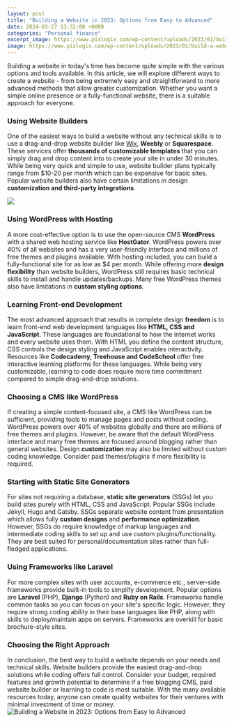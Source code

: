 ```yaml
---
layout: post
title: "Building a Website in 2023: Options from Easy to Advanced"
date: 2024-03-27 13:32:08 +0000
categories: "Personal finance"
excerpt_image: https://www.pixlogix.com/wp-content/uploads/2023/01/build-a-website.jpg
image: https://www.pixlogix.com/wp-content/uploads/2023/01/build-a-website.jpg
---
```


Building a website in today's time has become quite simple with the various options and tools available. In this article, we will explore different ways to create a website - from being extremely easy and straightforward to more advanced methods that allow greater customization. Whether you want a simple online presence or a fully-functional website, there is a suitable approach for everyone.
### Using Website Builders 
One of the easiest ways to build a website without any technical skills is to use a drag-and-drop website builder like [Wix](https://store.fi.io.vn/mommysaurus-mom-mom-2-kids1697-t-shirt), **Weebly** or **Squarespace**. These services offer **thousands of customizable templates** that you can simply drag and drop content into to create your site in under 30 minutes. While being very quick and simple to use, website builder plans typically range from $10-20 per month which can be expensive for basic sites. Popular website builders also have certain limitations in design **customization and third-party integrations**.

![](https://contentmarketinginstitute.com/wp-content/uploads/2021/06/link-building-tips-tools-examples.png)
### Using WordPress with Hosting
A more cost-effective option is to use the open-source CMS **WordPress** with a shared web hosting service like **HostGator**. WordPress powers over 40% of all websites and has a very user-friendly interface and millions of free themes and plugins available. With hosting included, you can build a fully-functional site for as low as $4 per month. While offering more **design flexibility** than website builders, WordPress still requires basic technical skills to install and handle updates/backups. Many free WordPress themes also have limitations in **custom styling options**.
### Learning Front-end Development 
The most advanced approach that results in complete design **freedom** is to learn front-end web development languages like **HTML, CSS and JavaScript**. These languages are foundational to how the internet works and every website uses them. With HTML you define the content structure, CSS controls the design styling and JavaScript enables interactivity. Resources like **Codecademy, Treehouse and CodeSchool** offer free interactive learning platforms for these languages. While being very customizable, learning to code does require more time commitment compared to simple drag-and-drop solutions.
### Choosing a CMS like WordPress
If creating a simple content-focused site, a CMS like WordPress can be sufficient, providing tools to manage pages and posts without coding. WordPress powers over 40% of websites globally and there are millions of free themes and plugins. However, be aware that the default WordPress interface and many free themes are focused around blogging rather than general websites. Design **customization** may also be limited without custom coding knowledge. Consider paid themes/plugins if more flexibility is required. 
### Starting with Static Site Generators
For sites not requiring a database, **static site generators** (SSGs) let you build sites purely with HTML, CSS and JavaScript. Popular SSGs include Jekyll, Hugo and Gatsby. SSGs separate website content from presentation which allows fully **custom designs** and **performance optimization**. However, SSGs do require knowledge of markup languages and intermediate coding skills to set up and use custom plugins/functionality. They are best suited for personal/documentation sites rather than full-fledged applications.
### Using Frameworks like Laravel  
For more complex sites with user accounts, e-commerce etc., server-side frameworks provide built-in tools to simplify development. Popular options are **Laravel** (PHP), **Django** (Python) and **Ruby on Rails**. Frameworks handle common tasks so you can focus on your site's specific logic. However, they require strong coding ability in their base languages like PHP, along with skills to deploy/maintain apps on servers. Frameworks are overkill for basic brochure-style sites.
### Choosing the Right Approach
In conclusion, the best way to build a website depends on your needs and technical skills. Website builders provide the easiest drag-and-drop solutions while coding offers full control. Consider your budget, required features and growth potential to determine if a free blogging CMS, paid website builder or learning to code is most suitable. With the many available resources today, anyone can create quality websites for their ventures with minimal investment of time or money.
![Building a Website in 2023: Options from Easy to Advanced](https://www.pixlogix.com/wp-content/uploads/2023/01/build-a-website.jpg)